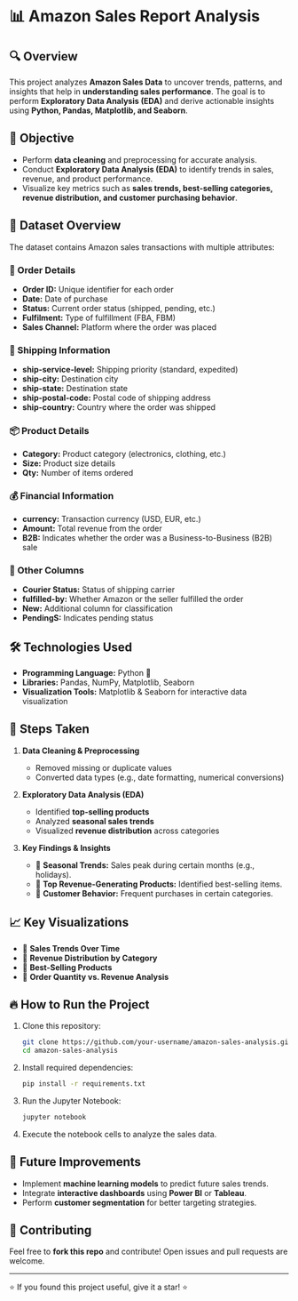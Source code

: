 # 📊 Amazon Sales Report Analysis

## 🔍 Overview
This project analyzes **Amazon Sales Data** to uncover trends, patterns, and insights that help in **understanding sales performance**. The goal is to perform **Exploratory Data Analysis (EDA)** and derive actionable insights using **Python, Pandas, Matplotlib, and Seaborn**.  

## 🎯 Objective
- Perform **data cleaning** and preprocessing for accurate analysis.  
- Conduct **Exploratory Data Analysis (EDA)** to identify trends in sales, revenue, and product performance.  
- Visualize key metrics such as **sales trends, best-selling categories, revenue distribution, and customer purchasing behavior**.  

## 📂 Dataset Overview
The dataset contains Amazon sales transactions with multiple attributes:  

### **🛒 Order Details**  
- **Order ID:** Unique identifier for each order  
- **Date:** Date of purchase  
- **Status:** Current order status (shipped, pending, etc.)  
- **Fulfilment:** Type of fulfillment (FBA, FBM)  
- **Sales Channel:** Platform where the order was placed  

### **🚚 Shipping Information**  
- **ship-service-level:** Shipping priority (standard, expedited)  
- **ship-city:** Destination city  
- **ship-state:** Destination state  
- **ship-postal-code:** Postal code of shipping address  
- **ship-country:** Country where the order was shipped  

### **📦 Product Details**  
- **Category:** Product category (electronics, clothing, etc.)  
- **Size:** Product size details  
- **Qty:** Number of items ordered  

### **💰 Financial Information**  
- **currency:** Transaction currency (USD, EUR, etc.)  
- **Amount:** Total revenue from the order  
- **B2B:** Indicates whether the order was a Business-to-Business (B2B) sale  

### **📌 Other Columns**  
- **Courier Status:** Status of shipping carrier  
- **fulfilled-by:** Whether Amazon or the seller fulfilled the order  
- **New:** Additional column for classification  
- **PendingS:** Indicates pending status  

## 🛠️ Technologies Used
- **Programming Language:** Python 🐍  
- **Libraries:** Pandas, NumPy, Matplotlib, Seaborn  
- **Visualization Tools:** Matplotlib & Seaborn for interactive data visualization  

## 📌 Steps Taken
1. **Data Cleaning & Preprocessing**  
   - Removed missing or duplicate values  
   - Converted data types (e.g., date formatting, numerical conversions)  

2. **Exploratory Data Analysis (EDA)**  
   - Identified **top-selling products**  
   - Analyzed **seasonal sales trends**  
   - Visualized **revenue distribution** across categories  

3. **Key Findings & Insights**  
   - 🔹 **Seasonal Trends:** Sales peak during certain months (e.g., holidays).  
   - 🔹 **Top Revenue-Generating Products:** Identified best-selling items.  
   - 🔹 **Customer Behavior:** Frequent purchases in certain categories.  

## 📈 Key Visualizations
- 📌 **Sales Trends Over Time**  
- 📌 **Revenue Distribution by Category**  
- 📌 **Best-Selling Products**  
- 📌 **Order Quantity vs. Revenue Analysis**  

## 🔥 How to Run the Project
1. Clone this repository:  
   ```bash
   git clone https://github.com/your-username/amazon-sales-analysis.git
   cd amazon-sales-analysis
   ```
2. Install required dependencies:
   ```bash
   pip install -r requirements.txt
   ```
3. Run the Jupyter Notebook:
   ```bash
   jupyter notebook
   ```
4. Execute the notebook cells to analyze the sales data.  

## 📌 Future Improvements
- Implement **machine learning models** to predict future sales trends.  
- Integrate **interactive dashboards** using **Power BI** or **Tableau**.  
- Perform **customer segmentation** for better targeting strategies.  

## 📢 Contributing
Feel free to **fork this repo** and contribute! Open issues and pull requests are welcome.  

---

⭐ If you found this project useful, give it a star! ⭐
